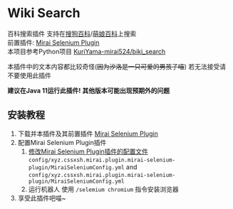 # Wiki Search

百科搜索插件 支持在[搜狗百科](https://baike.sogou.com/)/[萌娘百科](https://zh.moegirl.org.cn)上搜索<br>
前置插件: [Mirai Selenium Plugin](https://github.com/cssxsh/mirai-selenium-plugin)<br>
本项目参考Python项目 [KuriYama-mirai524/biki_search](https://github.com/KuriYama-mirai524/bike_search)

本插件中的文本内容都比较奇怪(~~因为汐洛是一只可爱的男孩子喵~~) 若无法接受请不要使用此插件

**建议在Java 11运行此插件! 其他版本可能出现预期外的问题**

## 安装教程

1. 下载并本插件及其前置插件 [Mirai Selenium Plugin](https://github.com/cssxsh/mirai-selenium-plugin)
2. 配置Mirai Selenium Plugin插件
    1. [修改Mirai Selenium Plugin插件的配置文件](https://github.com/cssxsh/mirai-selenium-plugin#%E9%85%8D%E7%BD%AE) `config/xyz.cssxsh.mirai.plugin.mirai-selenium-plugin/MiraiSeleniumConfig.yml`
       and `config/xyz.cssxsh.mirai.plugin.mirai-selenium-plugin/MiraiSeleniumConfig.yml`
    2. 运行机器人 使用 `/selemium chromium` 指令安装浏览器
3. 享受此插件吧喵~